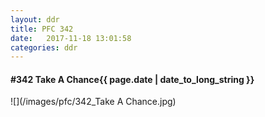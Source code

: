```yaml
---
layout: ddr
title: PFC 342
date:   2017-11-18 13:01:58
categories: ddr
---
```


#### **#342** Take A Chance<span class="pull-right">{{ page.date | date_to_long_string }}</span>
![](/images/pfc/342_Take A Chance.jpg)
